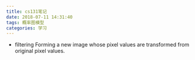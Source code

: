 ```yaml
---
title: cs131笔记
date: 2018-07-11 14:31:40
tags: 概率图模型
categories: 学习
---
```

* filtering
Forming a new image whose pixel values are transformed from original pixel values.
